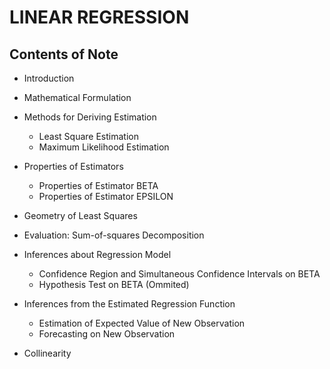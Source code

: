 # LINEAR REGRESSION

## Contents of Note

+ Introduction

+ Mathematical Formulation

+ Methods for Deriving Estimation
  + Least Square Estimation
  + Maximum Likelihood Estimation

+ Properties of Estimators
  + Properties of Estimator BETA
  + Properties of Estimator EPSILON

+ Geometry of Least Squares

+ Evaluation: Sum-of-squares Decomposition

+ Inferences about Regression Model
  + Confidence Region and Simultaneous Confidence Intervals on BETA
  + Hypothesis Test on BETA (Ommited)

+ Inferences from the Estimated Regression Function
  + Estimation of Expected Value of New Observation
  + Forecasting on New Observation

+ Collinearity